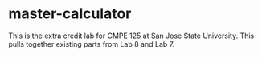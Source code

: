 # master-calculator
This is the extra credit lab for CMPE 125 at San Jose State University. This pulls together existing parts from Lab 8 and Lab 7.
